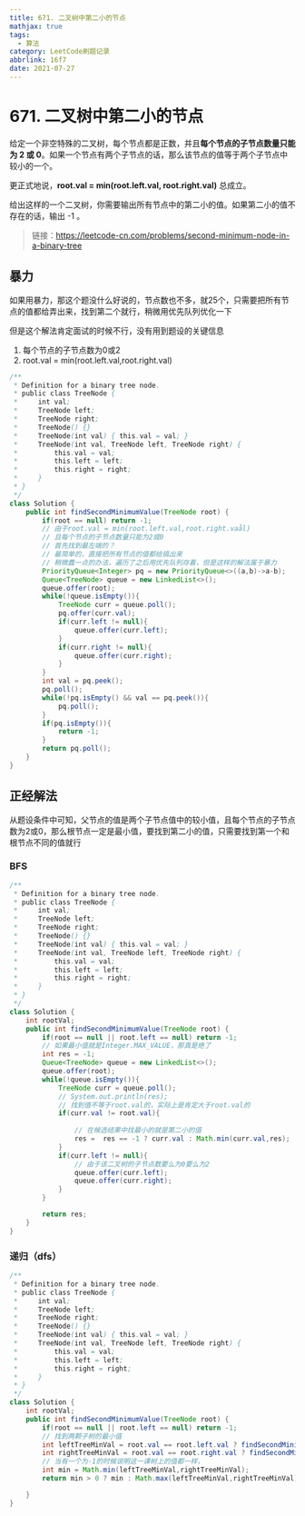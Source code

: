```yaml
---
title: 671. 二叉树中第二小的节点
mathjax: true
tags:
  - 算法
category: LeetCode刷题记录
abbrlink: 16f7
date: 2021-07-27
---
```

# 671. 二叉树中第二小的节点

给定一个非空特殊的二叉树，每个节点都是正数，并且**每个节点的子节点数量只能为 2 或 0**。如果一个节点有两个子节点的话，那么该节点的值等于两个子节点中较小的一个。

更正式地说，**root.val = min(root.left.val, root.right.val)** 总成立。

给出这样的一个二叉树，你需要输出所有节点中的第二小的值。如果第二小的值不存在的话，输出 -1 。

> 链接：https://leetcode-cn.com/problems/second-minimum-node-in-a-binary-tree

<!-- more -->

## 暴力

如果用暴力，那这个题没什么好说的，节点数也不多，就25个，只需要把所有节点的值都给弄出来，找到第二个就行，稍微用优先队列优化一下

但是这个解法肯定面试的时候不行，没有用到题设的关键信息

1. 每个节点的子节点数为0或2
2. root.val = min(root.left.val,root.right.val) 

```java
/**
 * Definition for a binary tree node.
 * public class TreeNode {
 *     int val;
 *     TreeNode left;
 *     TreeNode right;
 *     TreeNode() {}
 *     TreeNode(int val) { this.val = val; }
 *     TreeNode(int val, TreeNode left, TreeNode right) {
 *         this.val = val;
 *         this.left = left;
 *         this.right = right;
 *     }
 * }
 */
class Solution {
    public int findSecondMinimumValue(TreeNode root) {
        if(root == null) return -1;
        // 由于root.val = min(root.left.val,root.right.vaål)
        // 且每个节点的子节点数量只能为2或0
        // 首先找到最左端的？
        // 最简单的，直接把所有节点的值都给搞出来
        // 稍微蠢一点的办法，遍历了之后用优先队列存着，但是这样的解法属于暴力
        PriorityQueue<Integer> pq = new PriorityQueue<>((a,b)->a-b);
        Queue<TreeNode> queue = new LinkedList<>();
        queue.offer(root);
        while(!queue.isEmpty()){
            TreeNode curr = queue.poll();
            pq.offer(curr.val);
            if(curr.left != null){
                queue.offer(curr.left);
            }
            if(curr.right != null){
                queue.offer(curr.right);
            }
        }
        int val = pq.peek();
        pq.poll();
        while(!pq.isEmpty() && val == pq.peek()){
            pq.poll();
        }
        if(pq.isEmpty()){
            return -1;
        }
        return pq.poll();
    }
}
```

## 正经解法

从题设条件中可知，父节点的值是两个子节点值中的较小值，且每个节点的子节点数为2或0，那么根节点一定是最小值，要找到第二小的值，只需要找到第一个和根节点不同的值就行

### BFS

```java
/**
 * Definition for a binary tree node.
 * public class TreeNode {
 *     int val;
 *     TreeNode left;
 *     TreeNode right;
 *     TreeNode() {}
 *     TreeNode(int val) { this.val = val; }
 *     TreeNode(int val, TreeNode left, TreeNode right) {
 *         this.val = val;
 *         this.left = left;
 *         this.right = right;
 *     }
 * }
 */
class Solution {
    int rootVal;
    public int findSecondMinimumValue(TreeNode root) {
        if(root == null || root.left == null) return -1;
        // 如果最小值就是Integer.MAX_VALUE，那真是绝了
        int res = -1;
        Queue<TreeNode> queue = new LinkedList<>();
        queue.offer(root);
        while(!queue.isEmpty()){
            TreeNode curr = queue.poll();
            // System.out.println(res);
            // 找到值不等于root.val的，实际上是肯定大于root.val的
            if(curr.val != root.val){
                
                // 在候选结果中找最小的就是第二小的值
                res =  res == -1 ? curr.val : Math.min(curr.val,res);
            }
            if(curr.left != null){
                // 由于该二叉树的子节点数要么为0要么为2
                queue.offer(curr.left);
                queue.offer(curr.right);
            }
        }

        return res;
    }
}
```

### 递归（dfs）

```java
/**
 * Definition for a binary tree node.
 * public class TreeNode {
 *     int val;
 *     TreeNode left;
 *     TreeNode right;
 *     TreeNode() {}
 *     TreeNode(int val) { this.val = val; }
 *     TreeNode(int val, TreeNode left, TreeNode right) {
 *         this.val = val;
 *         this.left = left;
 *         this.right = right;
 *     }
 * }
 */
class Solution {
    int rootVal;
    public int findSecondMinimumValue(TreeNode root) {
        if(root == null || root.left == null) return -1;
        // 找到两颗子树的最小值
        int leftTreeMinVal = root.val == root.left.val ? findSecondMinimumValue(root.left) : root.left.val;
        int rightTreeMinVal = root.val == root.right.val ? findSecondMinimumValue(root.right) : root.right.val;
        // 当有一个为-1的时候说明这一课树上的值都一样，
        int min = Math.min(leftTreeMinVal,rightTreeMinVal);
        return min > 0 ? min : Math.max(leftTreeMinVal,rightTreeMinVal);

    }
}
```







